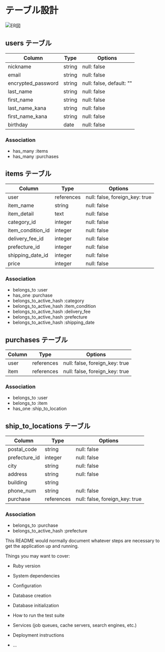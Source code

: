 # テーブル設計

![ER図](https://gyazo.com/fde8a28415d2cc887765dfd553cede5c)

## users テーブル

| Column   | Type   | Options     |
| -------- | ------ | ----------- |
| nickname | string | null: false |
| email | string | null: false |
| encrypted_password | string | null: false, default: "" |
| last_name | string   |  null: false |
| first_name | string | null: false |
| last_name_kana | string | null: false |
| first_name_kana | string | null: false |
| birthday | date | null: false |

### Association

- has_many :items
- has_many :purchases


## items テーブル

| Column   | Type   | Options     |
| -------- | ------ | ----------- |
| user | references | null: false, foreign_key: true |
| item_name | string | null: false |
| item_detail | text   |  null: false |
| category_id | integer | null: false |
| item_condition_id | integer | null: false |
| delivery_fee_id | integer | null: false |
| prefecture_id | integer | null: false |
| shipping_date_id | integer | null: false |
| price | integer | null: false |

### Association

- belongs_to :user
- has_one :purchase
- belongs_to_active_hash :category
- belongs_to_active_hash :item_condition
- belongs_to_active_hash :delivery_fee
- belongs_to_active_hash :prefecture
- belongs_to_active_hash :shipping_date


## purchases テーブル

| Column | Type       | Options                        |
| ------ | ---------- | ------------------------------ |
| user   | references | null: false, foreign_key: true |
| item   | references | null: false, foreign_key: true |

### Association

- belongs_to :user
- belongs_to :item
- has_one :ship_to_location


## ship_to_locations テーブル

| Column   | Type   | Options     |
| -------- | ------ | ----------- |
| postal_code | string | null: false |
| prefecture_id | integer | null: false |
| city | string | null: false |
| address | string | null: false |
| building | string | |
| phone_num | string | null: false |
| purchase | references | null: false, foreign_key: true |

### Association

- belongs_to :purchase
- belongs_to_active_hash :prefecture


This README would normally document whatever steps are necessary to get the
application up and running.

Things you may want to cover:

* Ruby version

* System dependencies

* Configuration

* Database creation

* Database initialization

* How to run the test suite

* Services (job queues, cache servers, search engines, etc.)

* Deployment instructions

* ...

